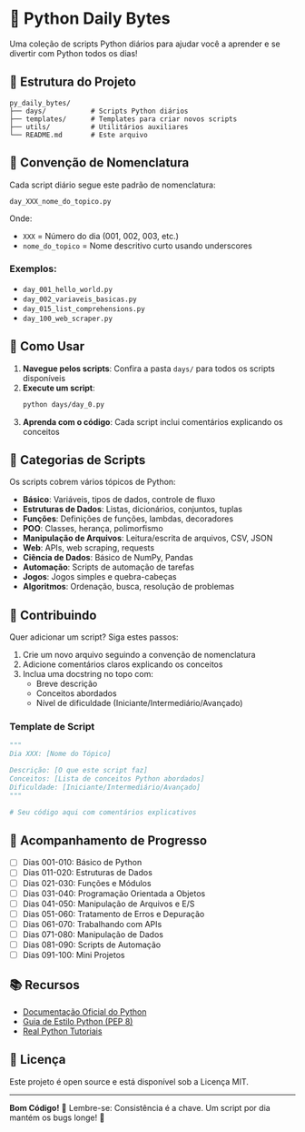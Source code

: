 # 🐍 Python Daily Bytes

Uma coleção de scripts Python diários para ajudar você a aprender e se divertir com Python todos os dias!

## 📁 Estrutura do Projeto

```
py_daily_bytes/
├── days/           # Scripts Python diários
├── templates/      # Templates para criar novos scripts
├── utils/          # Utilitários auxiliares
└── README.md       # Este arquivo
```

## 🎯 Convenção de Nomenclatura

Cada script diário segue este padrão de nomenclatura:

```
day_XXX_nome_do_topico.py
```

Onde:
- `XXX` = Número do dia (001, 002, 003, etc.)
- `nome_do_topico` = Nome descritivo curto usando underscores

### Exemplos:
- `day_001_hello_world.py`
- `day_002_variaveis_basicas.py`
- `day_015_list_comprehensions.py`
- `day_100_web_scraper.py`

## 🚀 Como Usar

1. **Navegue pelos scripts**: Confira a pasta `days/` para todos os scripts disponíveis
2. **Execute um script**: 
   ```bash
   python days/day_0.py
   ```
3. **Aprenda com o código**: Cada script inclui comentários explicando os conceitos

## 📝 Categorias de Scripts

Os scripts cobrem vários tópicos de Python:
- **Básico**: Variáveis, tipos de dados, controle de fluxo
- **Estruturas de Dados**: Listas, dicionários, conjuntos, tuplas
- **Funções**: Definições de funções, lambdas, decoradores
- **POO**: Classes, herança, polimorfismo
- **Manipulação de Arquivos**: Leitura/escrita de arquivos, CSV, JSON
- **Web**: APIs, web scraping, requests
- **Ciência de Dados**: Básico de NumPy, Pandas
- **Automação**: Scripts de automação de tarefas
- **Jogos**: Jogos simples e quebra-cabeças
- **Algoritmos**: Ordenação, busca, resolução de problemas

## 🤝 Contribuindo

Quer adicionar um script? Siga estes passos:

1. Crie um novo arquivo seguindo a convenção de nomenclatura
2. Adicione comentários claros explicando os conceitos
3. Inclua uma docstring no topo com:
   - Breve descrição
   - Conceitos abordados
   - Nível de dificuldade (Iniciante/Intermediário/Avançado)

### Template de Script

```python
"""
Dia XXX: [Nome do Tópico]

Descrição: [O que este script faz]
Conceitos: [Lista de conceitos Python abordados]
Dificuldade: [Iniciante/Intermediário/Avançado]
"""

# Seu código aqui com comentários explicativos
```

## 📅 Acompanhamento de Progresso

- [ ] Dias 001-010: Básico de Python
- [ ] Dias 011-020: Estruturas de Dados
- [ ] Dias 021-030: Funções e Módulos
- [ ] Dias 031-040: Programação Orientada a Objetos
- [ ] Dias 041-050: Manipulação de Arquivos e E/S
- [ ] Dias 051-060: Tratamento de Erros e Depuração
- [ ] Dias 061-070: Trabalhando com APIs
- [ ] Dias 071-080: Manipulação de Dados
- [ ] Dias 081-090: Scripts de Automação
- [ ] Dias 091-100: Mini Projetos

## 📚 Recursos

- [Documentação Oficial do Python](https://docs.python.org/pt-br/)
- [Guia de Estilo Python (PEP 8)](https://pep8.org/)
- [Real Python Tutoriais](https://realpython.com/)

## 📄 Licença

Este projeto é open source e está disponível sob a Licença MIT.

---

**Bom Código!** 🎉 Lembre-se: Consistência é a chave. Um script por dia mantém os bugs longe! 🐛